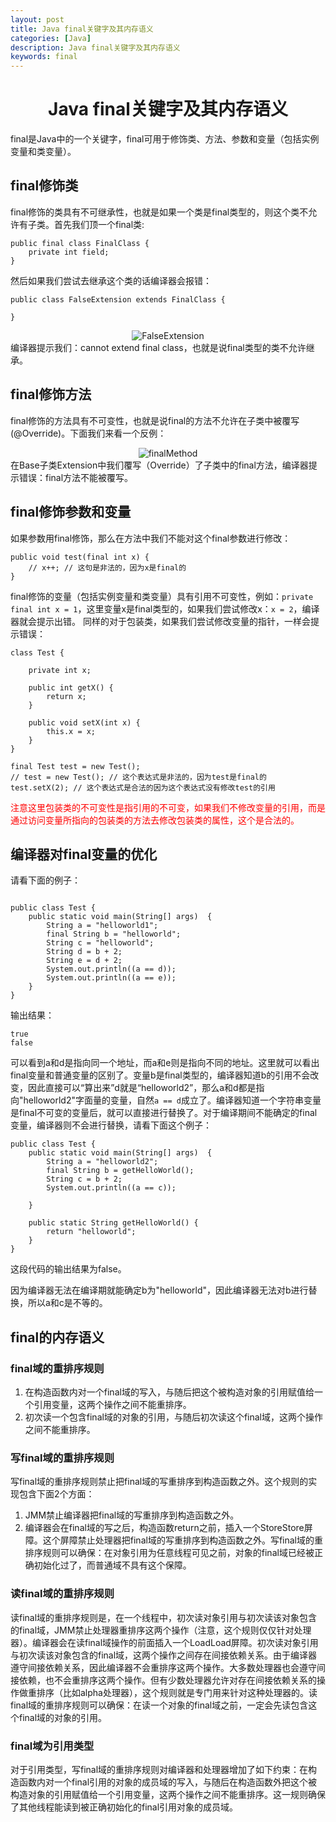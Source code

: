 ```yaml
---
layout: post
title: Java final关键字及其内存语义
categories: [Java]
description: Java final关键字及其内存语义
keywords: final
---
```


<h1 align="center">Java final关键字及其内存语义</h1>
final是Java中的一个关键字，final可用于修饰类、方法、参数和变量（包括实例变量和类变量）。

## final修饰类
final修饰的类具有不可继承性，也就是如果一个类是final类型的，则这个类不允许有子类。首先我们顶一个final类:
```
public final class FinalClass {
    private int field;
}
```
然后如果我们尝试去继承这个类的话编译器会报错：
```
public class FalseExtension extends FinalClass {

}
```

<div align="center">
    <img src="{{ site.url }}/images/posts/java/FalseExtension.png" alt="FalseExtension"/>
</div> 
编译器提示我们：cannot extend final class，也就是说final类型的类不允许继承。

## final修饰方法
final修饰的方法具有不可变性，也就是说final的方法不允许在子类中被覆写(@Override)。下面我们来看一个反例：
<div align="center">
    <img src="{{ site.url }}/images/posts/java/finalMethod.png" alt="finalMethod"/>
</div> 
在Base子类Extension中我们覆写（Override）了子类中的final方法，编译器提示错误：final方法不能被覆写。

## final修饰参数和变量
如果参数用final修饰，那么在方法中我们不能对这个final参数进行修改：
```
public void test(final int x) {
    // x++; // 这句是非法的，因为x是final的
}
```

final修饰的变量（包括实例变量和类变量）具有引用不可变性，例如：`private final int x = 1`，这里变量x是final类型的，如果我们尝试修改x：`x = 2`，编译器就会提示出错。
同样的对于包装类，如果我们尝试修改变量的指针，一样会提示错误：
```
class Test {
    
    private int x;

    public int getX() {
        return x;
    }

    public void setX(int x) {
        this.x = x;
    }
}

final Test test = new Test();
// test = new Test(); // 这个表达式是非法的，因为test是final的
test.setX(2); // 这个表达式是合法的因为这个表达式没有修改test的引用
```
<font color="#FF0000">注意这里包装类的不可变性是指引用的不可变，如果我们不修改变量的引用，而是通过访问变量所指向的包装类的方法去修改包装类的属性，这个是合法的。</font>

## 编译器对final变量的优化
请看下面的例子：
```

public class Test {
    public static void main(String[] args)  {
        String a = "helloworld1"; 
        final String b = "helloworld";
        String c = "helloworld";
        String d = b + 2; 
        String e = d + 2;
        System.out.println((a == d));
        System.out.println((a == e));
    }
}
```
输出结果：
```
true
false
```
可以看到a和d是指向同一个地址，而a和e则是指向不同的地址。这里就可以看出final变量和普通变量的区别了。变量b是final类型的，编译器知道b的引用不会改变，因此直接可以“算出来”d就是“helloworld2”，那么a和d都是指向"helloworld2"字面量的变量，自然`a == d`成立了。编译器知道一个字符串变量是final不可变的变量后，就可以直接进行替换了。对于编译期间不能确定的final变量，编译器则不会进行替换，请看下面这个例子：

```
public class Test {
    public static void main(String[] args)  {
        String a = "helloworld2"; 
        final String b = getHelloWorld();
        String c = b + 2; 
        System.out.println((a == c));
 
    }
     
    public static String getHelloWorld() {
        return "helloworld";
    }
}
```
这段代码的输出结果为false。

因为编译器无法在编译期就能确定b为"helloworld"，因此编译器无法对b进行替换，所以a和c是不等的。

## final的内存语义
### final域的重排序规则
1. 在构造函数内对一个final域的写入，与随后把这个被构造对象的引用赋值给一个引用变量，这两个操作之间不能重排序。
2. 初次读一个包含final域的对象的引用，与随后初次读这个final域，这两个操作之间不能重排序。

### 写final域的重排序规则
写final域的重排序规则禁止把final域的写重排序到构造函数之外。这个规则的实现包含下面2个方面：
1. JMM禁止编译器把final域的写重排序到构造函数之外。
2. 编译器会在final域的写之后，构造函数return之前，插入一个StoreStore屏障。这个屏障禁止处理器把final域的写重排序到构造函数之外。写final域的重排序规则可以确保：在对象引用为任意线程可见之前，对象的final域已经被正确初始化过了，而普通域不具有这个保障。

### 读final域的重排序规则
读final域的重排序规则是，在一个线程中，初次读对象引用与初次读该对象包含的final域，JMM禁止处理器重排序这两个操作（注意，这个规则仅仅针对处理器）。编译器会在读final域操作的前面插入一个LoadLoad屏障。初次读对象引用与初次读该对象包含的final域，这两个操作之间存在间接依赖关系。由于编译器遵守间接依赖关系，因此编译器不会重排序这两个操作。大多数处理器也会遵守间接依赖，也不会重排序这两个操作。但有少数处理器允许对存在间接依赖关系的操作做重排序（比如alpha处理器），这个规则就是专门用来针对这种处理器的。读final域的重排序规则可以确保：在读一个对象的final域之前，一定会先读包含这个final域的对象的引用。

### final域为引用类型
对于引用类型，写final域的重排序规则对编译器和处理器增加了如下约束：在构造函数内对一个final引用的对象的成员域的写入，与随后在构造函数外把这个被构造对象的引用赋值给一个引用变量，这两个操作之间不能重排序。这一规则确保了其他线程能读到被正确初始化的final引用对象的成员域。

